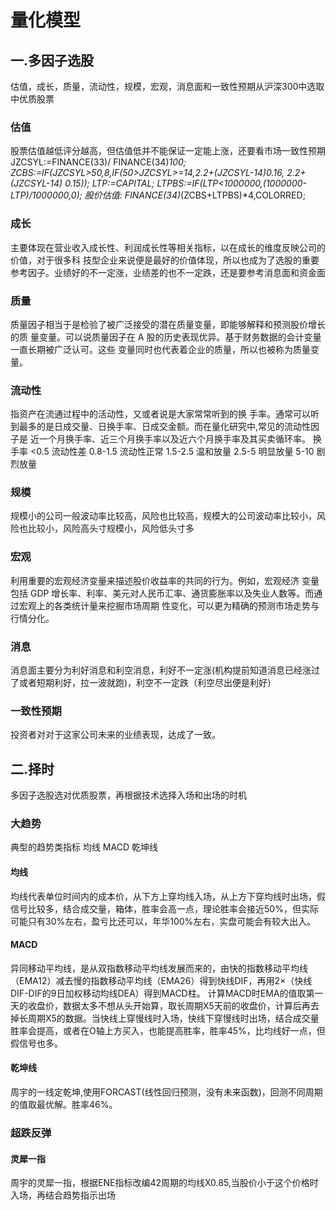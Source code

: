 # 量化模型
##  一.多因子选股
估值，成长，质量，流动性，规模，宏观，消息面和一致性预期从沪深300中选取中优质股票
### 估值
股票估值越低评分越高，但估值低并不能保证一定能上涨，还要看市场一致性预期
JZCSYL:=FINANCE(33)/ FINANCE(34)*100;
ZCBS:=IF(JZCSYL>50,8,IF(50>JZCSYL>=14,2.2+(JZCSYL-14)*0.16, 2.2+(JZCSYL-14)* 0.15));
LTP:=CAPITAL;
LTPBS:=IF(LTP<1000000,(1000000-LTP)/1000000,0);
股价估值: FINANCE(34)*(ZCBS+LTPBS)*4,COLORRED;

### 成长
主要体现在营业收入成长性、利润成长性等相关指标，以在成长的维度反映公司的价值，对于很多科
技型企业来说便是最好的价值体现，所以也成为了选股的重要参考因子。业绩好的不一定涨，业绩差的也不一定跌，还是要参考消息面和资金面

### 质量
质量因子相当于是检验了被广泛接受的潜在质量变量，即能够解释和预测股价增长的质
量变量。可以说质量因子在 A 股的历史表现优异。基于财务数据的会计变量一直长期被广泛认可。这些
变量同时也代表着企业的质量，所以也被称为质量变量。

### 流动性
指资产在流通过程中的活动性，又或者说是大家常常听到的换
手率。通常可以听到最多的是日成交量、日换手率、日成交金额。而在量化研究中,常见的流动性因子是
近一个月换手率、近三个月换手率以及近六个月换手率及其买卖循环率。
换手率
<0.5 流动性差
0.8-1.5 流动性正常
1.5-2.5 温和放量
2.5-5 明显放量
5-10 剧烈放量

### 规模
规模小的公司一般波动率比较高，风险也比较高，规模大的公司波动率比较小，风险也比较小，风险高头寸规模小，风险低头寸多

### 宏观
利用重要的宏观经济变量来描述股价收益率的共同的行为。例如，宏观经济
变量包括  GDP 增长率、利率、美元对人民币汇率、通货膨胀率以及失业人数等。而通过宏观上的各类统计量来挖掘市场周期
性变化，可以更为精确的预测市场走势与行情分化。 

### 消息
消息面主要分为利好消息和利空消息，利好不一定涨(机构提前知道消息已经涨过了或者短期利好，拉一波就跑)，利空不一定跌（利空尽出便是利好）

### 一致性预期
投资者对对于这家公司未来的业绩表现，达成了一致。

## 二.择时
多因子选股选对优质股票，再根据技术选择入场和出场的时机
### 大趋势
典型的趋势类指标 均线 MACD 乾坤线
#### 均线
均线代表单位时间内的成本价，从下方上穿均线入场，从上方下穿均线时出场，假信号比较多，结合成交量，箱体，胜率会高一点，理论胜率会接近50%，但实际可能只有30%左右，盈亏比还可以，年华100%左右，实盘可能会有较大出入。

#### MACD 
异同移动平均线，是从双指数移动平均线发展而来的，由快的指数移动平均线（EMA12）减去慢的指数移动平均线（EMA26）得到快线DIF，再用2×（快线DIF-DIF的9日加权移动均线DEA）得到MACD柱。
计算MACD时EMA的值取第一天的收盘价，数据太多不想从头开始算，取长周期X5天前的收盘价，计算后再去掉长周期X5的数据。当快线上穿慢线时入场，快线下穿慢线时出场，结合成交量胜率会提高，或者在O轴上方买入，也能提高胜率，胜率45%，比均线好一点，但假信号也多。

#### 乾坤线
周宇的一线定乾坤,使用FORCAST(线性回归预测，没有未来函数)，回测不同周期的值取最优解。胜率46%。

### 超跌反弹
#### 灵犀一指
周宇的灵犀一指，根据ENE指标改编42周期的均线X0.85,当股价小于这个价格时入场，再结合趋势指示出场

